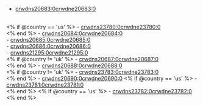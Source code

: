 - <a href="<%= hoc_uri('/resources/how-to') %>">crwdns20683:0crwdne20683:0</a>
<br/>
<% if @country == 'us' %>
- <a href="<%= hoc_uri('/resources/how-to-events') %>">crwdns23780:0crwdne23780:0</a>
<br />
<% end %>
- <a href="<%= hoc_uri('/resources#handouts') %>">crwdns20684:0crwdne20684:0</a>
<br/>
- <a href="<%= hoc_uri('/resources#videos') %>">crwdns20685:0crwdne20685:0</a>
<br/>
- <a href="<%= hoc_uri('/resources#posters') %>">crwdns20686:0crwdne20686:0</a>
<br/>
- <a href="<%= hoc_uri('/resources#social') %>">crwdns21295:0crwdne21295:0</a>
<br/>
<% if @country != 'uk' %>
- <a href="<%= hoc_uri('/resources#banners') %>">crwdns20687:0crwdne20687:0</a>
<br/>
<% end %>
- <a href="<%= hoc_uri('/resources#sample-emails') %>">crwdns20688:0crwdne20688:0</a>
<br/>
<% if @country != 'uk' %>
- <a href="<%= hoc_uri('/resources/stats') %>">crwdns23783:0crwdne23783:0</a>
<br />
<% end %>
- <a href="<%= hoc_uri('/resources/press-kit') %>">crwdns20690:0crwdne20690:0</a>
<% if @country == 'us' %>
- <a href="<%= hoc_uri('/resources/how-to-districts') %>">crwdns23781:0crwdne23781:0</a>
<br />
<% end %>
<% if @country == 'us' %>
- <a href="<%= hoc_uri('/resources/how-to-public-officials') %>">crwdns23782:0crwdne23782:0</a>
<br />
<% end %>

